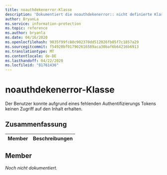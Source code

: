 ```yaml
---
title: noauthdekenerror-Klasse
description: 'Dokumentiert die noauthdekenerror:: nicht definierte Klasse des Microsoft Information Protection (MIP) SDK.'
author: BryanLa
ms.service: information-protection
ms.topic: reference
ms.author: bryanla
ms.date: 04/16/2020
ms.openlocfilehash: 9835f99fc80c902370dd512026fb05f7c1857a29
ms.sourcegitcommit: f54920bf017902616589aca30baf6b64216b6913
ms.translationtype: MT
ms.contentlocale: de-DE
ms.lasthandoff: 04/22/2020
ms.locfileid: "81761436"
---
```

# <a name="class-noauthtokenerror"></a>noauthdekenerror-Klasse 
Der Benutzer konnte aufgrund eines fehlenden Authentifizierungs Tokens keinen Zugriff auf den Inhalt erhalten.
  
## <a name="summary"></a>Zusammenfassung
 Member                        | Beschreibungen                                
--------------------------------|---------------------------------------------
  
## <a name="members"></a>Member
_Noch nicht dokumentiert._
